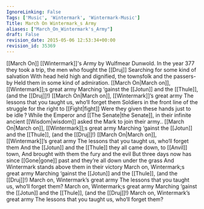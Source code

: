 ```yaml
---
IgnoreLinking: False
Tags: ['Music', 'Wintermark', 'Wintermark-Music']
Title: March On Wintermark_s Army
aliases: ["March_On_Wintermark's_Army"]
draft: False
revision_date: 2015-05-06 12:53:34+00:00
revision_id: 35369
---
```


[[March On]] [[Wintermark]]'s Army by Wulfmear Dunwold.
In the year 377 they took a trip, the men who fought the [[Druj]] 
Searching for some kind of salvation 
With head held high and dignified, the townsfolk and the passers-by 
Held them in some kind of admiration. 
[[March On|March on]], [[Wintermark]];s great army 
Marching ‘gainst the [[Jotun]] and the [[Thule]], (and the [[Druj]]!) 
[[March On|March on]], [[Wintermark]]’s great army 
The lessons that you taught us, who‘ll forget them 
Soldiers in the front line of the struggle for the right to [[Fight|fight]] 
Were they given these hands just to be idle ? 
While the Emperor and [[The Senate|the Senate]], in their infinite ancient [[Wisdom|wisdom]] 
asked the Mark to join their army.. 
[[March On|March on]], [[Wintermark]];s great army 
Marching ‘gainst the [[Jotun]] and the [[Thule]], (and the [[Druj]]!) 
[[March On|March on]], [[Wintermark]]’s great army 
The lessons that you taught us, who‘ll forget them 
And the [[Jotun]] and the [[Thule]] they all came down, to [[Anvil]] town, 
And brought with them the fury and the evil 
But three days now has since [[Gone|gone]] past and they’re all down under the grass 
And Wintermark stands above them in their victory 
March on, Wintermark;s great army 
Marching ‘gainst the [[Jotun]] and the [[Thule]], (and the [[Druj]]!) 
March on, Wintermark’s great army 
The lessons that you taught us, who‘ll forget them? 
March on, Wintermark;s great army 
Marching ‘gainst the [[Jotun]] and the [[Thule]], (and the [[Druj]]!) 
March on, Wintermark’s great army 
The lessons that you taught us, who‘ll forget them?